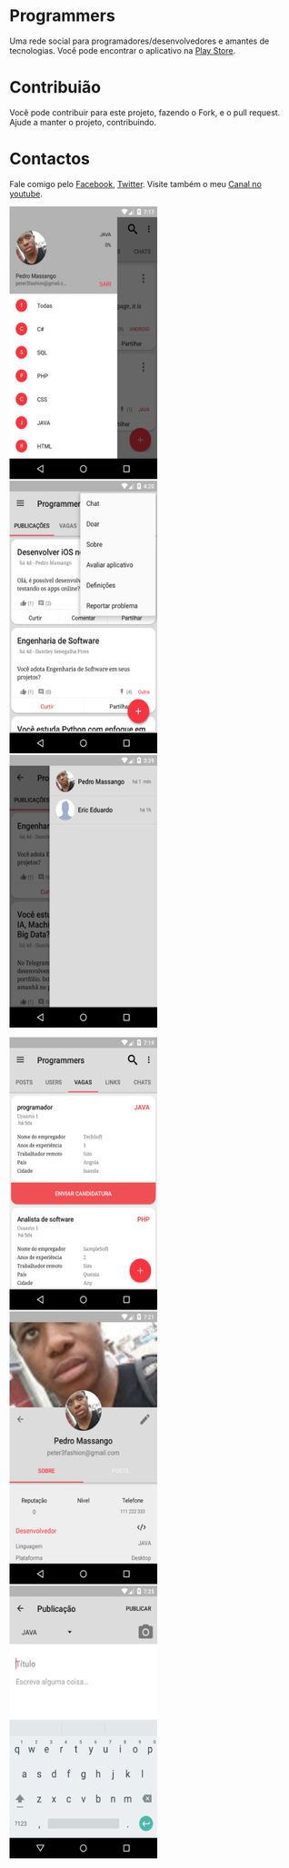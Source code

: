 # Programmers
Uma rede social para programadores/desenvolvedores e amantes de tecnologias.
Você pode encontrar o aplicativo na <a href="https://play.google.com/store/apps/details?id=com.pedromassango.programmers">Play Store</a>.

# Contribuião
Você pode contribuir para este projeto, fazendo o Fork, e o pull request. Ajude a manter o projeto, contribuindo.

# Contactos
Fale comigo pelo <a href="https://www.facebook.com/pedromassango.m">Facebook</a>, <a href="https://twitter.com/pedro_massango3">Twitter</a>.
Visite também o meu <a href="https://www.youtube.com/channel/UCBiJzXGvkuT9aG2Yq8BYYnQ">Canal no youtube</a>. 

<img src="/screenshots/menucategories.png" width="260" height="480"> <img src="/screenshots/home.png" width="260" height="480"> <img src="/screenshots/chat.png" width="260" height="480">

<img src="/screenshots/jobs.png" width="260" height="480"> <img src="/screenshots/profile.png" width="260" height="480"> <img src="/screenshots/new_post.png" width="260" height="480">
